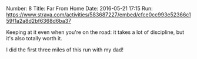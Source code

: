 Number: 8
Title: Far From Home
Date: 2016-05-21 17:15
Run: https://www.strava.com/activities/583687227/embed/cfce0cc993e52366c159f1a2a8d2bf6368d6ba37

Keeping at it even when you're on the road: it takes a lot of discipline, but it's also totally worth it.

I did the first three miles of this run with my dad!

